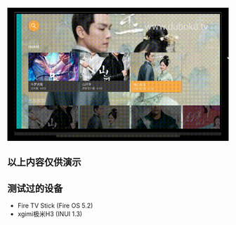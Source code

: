 ![image](https://github.com/chenliang0571/duboku-tv/raw/main/showcase.gif)

## 以上内容仅供演示
## 测试过的设备
* Fire TV Stick (Fire OS 5.2)
* xgimi极米H3 (INUI 1.3)